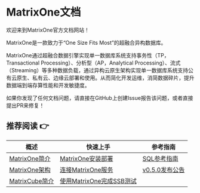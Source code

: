 # **MatrixOne文档**

欢迎来到MatrixOne官方文档网站！

MatrixOne是一款致力于“One Size Fits Most”的超融合异构数据库。

MatrixOne通过超融合数据引擎实现单一数据库系统支持事务性（TP，Transactional Processing）、分析型（AP，Analytical
Processing）、流式（Streaming）等多种数据负载，通过异构云原生架构实现单一数据库系统支持公有云原生、私有云、边缘云部署和使用。从而简化开发运维，消简数据碎片，提升数据端到端存算性能和开发敏捷度。

如果你发现了任何文档问题，请直接在GitHub上创建Issue报告该问题，或者直接提出PR来修复！

## **推荐阅读 👉**

|  概述   | 快速上手  |  参考指南  
|  ----  | ----  |  ----  
| [MatrixOne简介](MatrixOne/Overview/matrixone-introduction.md)  | [MatrixOne安装部署](MatrixOne/Get-Started/install-standalone-matrixone.md) |    [SQL参考指南](MatrixOne/Reference/SQL-Reference/Data-Definition-Statements/create-database.md)
| [MatrixOne架构](MatrixOne/Overview/matrixone-architecture.md)  | [连接MatrixOne服务](MatrixOne/Get-Started/connect-to-matrixone-server.md) | [v0.5.0发布公告](MatrixOne/Release-Notes/v0.5.0.md)
| [MatrixCube简介](MatrixOne/Overview/matrixcube/matrixcube-introduction.md)  | [使用MatrixOne完成SSB测试](MatrixOne/Get-Started/Tutorial/SSB-test-with-matrixone.md)

